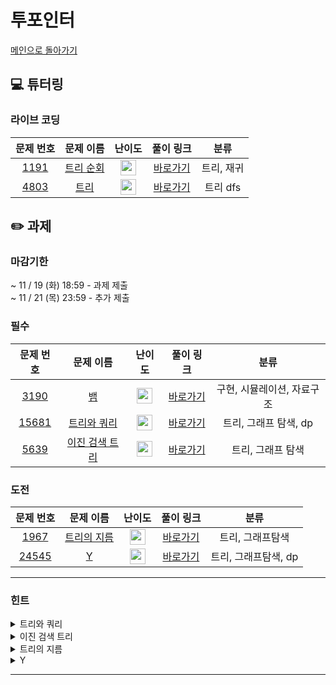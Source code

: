 # 투포인터
[메인으로 돌아가기](https://github.com/Altu-Bitu-7/Notice) 
## 💻 튜터링 
### 라이브 코딩
| 문제 번호 | 문제 이름 | 난이도 | 풀이 링크 | 분류 |
| :-: | :-: | :-: | :-: | :-: |
| [1191](https://www.acmicpc.net/problem/1191) | [트리 순회](https://www.acmicpc.net/problem/1191) | <img height="25px" width="25px" src="https://static.solved.ac/tier_small/10.svg"/> | [바로가기](https://github.com/Altu-Bitu-7/Notice/blob/main/12_%ED%8A%B8%EB%A6%AC/%EB%9D%BC%EC%9D%B4%EB%B8%8C%EC%BD%94%EB%94%A9/1991.cpp) | 트리, 재귀 |
| [4803](https://www.acmicpc.net/problem/4803) | [트리](https://www.acmicpc.net/problem/4803) | <img height="25px" width="25px" src="https://static.solved.ac/tier_small/12.svg"/> | [바로가기](https://github.com/Altu-Bitu-7/Notice/blob/main/12_%ED%8A%B8%EB%A6%AC/%EB%9D%BC%EC%9D%B4%EB%B8%8C%EC%BD%94%EB%94%A9/4803.cpp) | 트리 dfs |

## ✏️ 과제 
### 마감기한
~ 11 / 19 (화) 18:59 - 과제 제출 </br>
~ 11 / 21 (목) 23:59 - 추가 제출 </br>
### 필수
| 문제 번호 | 문제 이름 | 난이도 | 풀이 링크 | 분류 |
| :-: | :-: | :-: | :-: | :-: |
| [3190](https://www.acmicpc.net/problem/3190) | [뱀](https://www.acmicpc.net/problem/3190) | <img height="25px" width="25px" src="https://static.solved.ac/tier_small/12.svg"/> | [바로가기](https://github.com/Altu-Bitu-7/Notice/blob/main/12_%ED%8A%B8%EB%A6%AC/%ED%95%84%EC%88%98/3190.cpp) | 구현, 시뮬레이션, 자료구조 |
| [15681](https://www.acmicpc.net/problem/15681) | [트리와 쿼리](https://www.acmicpc.net/problem/15681) | <img height="25px" width="25px" src="https://static.solved.ac/tier_small/11.svg"/> | [바로가기](https://github.com/Altu-Bitu-7/Notice/blob/main/12_%ED%8A%B8%EB%A6%AC/%ED%95%84%EC%88%98/15681.cpp) | 트리, 그래프 탐색, dp |
| [5639](https://www.acmicpc.net/problem/5639) | [이진 검색 트리](https://www.acmicpc.net/problem/5639) | <img height="25px" width="25px" src="https://static.solved.ac/tier_small/11.svg"/> | [바로가기](https://github.com/Altu-Bitu-7/Notice/blob/main/12_%ED%8A%B8%EB%A6%AC/%ED%95%84%EC%88%98/5639.cpp) | 트리, 그래프 탐색 |
### 도전
| 문제 번호 | 문제 이름 | 난이도 | 풀이 링크 | 분류 |
| :-: | :-: | :-: | :-: | :-: |
| [1967](https://www.acmicpc.net/problem/1967) | [트리의 지름](https://www.acmicpc.net/problem/1967) | <img height="25px" width="25px" src="https://static.solved.ac/tier_small/12.svg"/> | [바로가기](https://github.com/Altu-Bitu-7/Notice/blob/main/12_%ED%8A%B8%EB%A6%AC/%EB%8F%84%EC%A0%84/1967.cpp) | 트리, 그래프탐색 |
| [24545](https://www.acmicpc.net/problem/24545) | [Y](https://www.acmicpc.net/problem/24545) | <img height="25px" width="25px" src="https://static.solved.ac/tier_small/16.svg"/> | [바로가기](https://github.com/Altu-Bitu-7/Notice/blob/main/12_%ED%8A%B8%EB%A6%AC/%EB%8F%84%EC%A0%84/24545.cpp) | 트리, 그래프탐색, dp |
---
 ### 힌트
<details><summary>트리와 쿼리</summary><div markdown="1">&nbsp;&nbsp;&nbsp;&nbsp;모든 정점을 각각 루트로 하는 서브트리에서의 정점의 수를 빠르게 구해 둘 방법이 무엇일까요? 앞서 배운 알고리즘을 떠올려보세요!</div></details>
<details><summary>이진 검색 트리</summary><div markdown="1">&nbsp;&nbsp;&nbsp;&nbsp;전위 순회한 결과를 루트와 왼쪽 오른쪽으로 나눠보고 후위 순회의 순서를 떠올려보세요!</div></details>
<details><summary>트리의 지름</summary><div markdown="1">&nbsp;&nbsp;&nbsp;&nbsp;지름을 이루는 노드의 특징은 무엇일까요?</div></details>
<details><summary>Y</summary><div markdown="1">&nbsp;&nbsp;&nbsp;&nbsp;사용할 수 있는 정점의 종류를 고려해서 트리의 모양을 추측해보세요! 어떤 정점을 기준으로 생각하면 될까요? 또 N이 생각보다 큰 것 같아요!</div></details>

---
